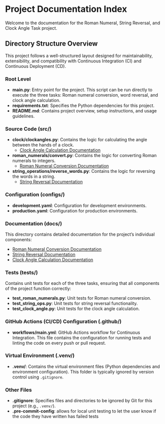 # Project Documentation Index

Welcome to the documentation for the Roman Numeral, String Reversal, and Clock Angle Task project.

## Directory Structure Overview

This project follows a well-structured layout designed for maintainability, extensibility, and compatibility with Continuous Integration (CI) and Continuous Deployment (CD).

### Root Level

- **main.py**: Entry point for the project. This script can be run directly to execute the three tasks: Roman numeral conversion, word reversal, and clock angle calculation.
- **requirements.txt**: Specifies the Python dependencies for this project.
- **README.md**: Contains project overview, setup instructions, and usage guidelines.

### Source Code (src/)

- **clock/clockangles.py**: Contains the logic for calculating the angle between the hands of a clock.
    - [Clock Angle Calculation Documentation](clock_angle.md)
- **roman_numerals/convert.py**: Contains the logic for converting Roman numerals to integers.
    - [Roman Numeral Conversion Documentation](roman_numeral_conversion.md)
- **string_operations/reverse_words.py**: Contains the logic for reversing the words in a string.
    - [String Reversal Documentation](string_reversal.md)

### Configuration (configs/)

- **development.yaml**: Configuration for development environments.
- **production.yaml**: Configuration for production environments.

### Documentation (docs/)

This directory contains detailed documentation for the project’s individual components:

- [Roman Numeral Conversion Documentation](roman_numeral_conversion.md)
- [String Reversal Documentation](string_reversal.md)
- [Clock Angle Calculation Documentation](clock_angle.md)

### Tests (tests/)

Contains unit tests for each of the three tasks, ensuring that all components of the project function correctly:

- **test_roman_numerals.py**: Unit tests for Roman numeral conversion.
- **test_string_ops.py**: Unit tests for string reversal functionality.
- **test_clock_angle.py**: Unit tests for the clock angle calculation.

### GitHub Actions (CI/CD) Configuration (.github/)

- **workflows/main.yml**: GitHub Actions workflow for Continuous Integration. This file contains the configuration for running tests and linting the code on every push or pull request.

### Virtual Environment (.venv/)

- **.venv/**: Contains the virtual environment files (Python dependencies and environment configuration). This folder is typically ignored by version control using `.gitignore`.

### Other Files

- **.gitignore**: Specifies files and directories to be ignored by Git for this project (e.g., `.venv/`).
- **.pre-commit-config**: allows for local unit testing to let the user know if the code they have written has failed tests
